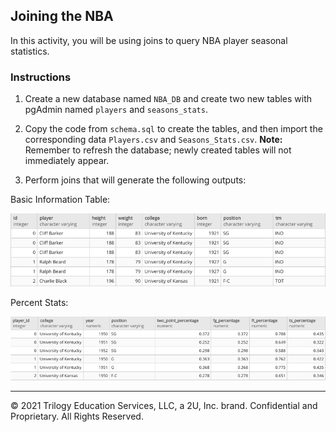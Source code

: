 ## Joining the NBA

In this activity, you will be using joins to query NBA player seasonal statistics.

### Instructions

1. Create a new database named `NBA_DB` and create two new tables with pgAdmin named `players` and `seasons_stats`.

2. Copy the code from `schema.sql` to create the tables, and then import the corresponding data `Players.csv` and `Seasons_Stats.csv`. **Note:** Remember to refresh the database; newly created tables will not immediately appear.

3. Perform joins that will generate the following outputs:

Basic Information Table:

  ![Basic Info](Images/basic_info.png)

Percent Stats:

  ![Percent Stats](Images/percent_stats.png)

---

© 2021 Trilogy Education Services, LLC, a 2U, Inc. brand.  Confidential and Proprietary.  All Rights Reserved.